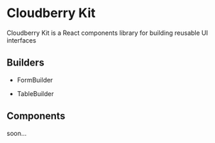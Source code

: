 # Cloudberry Kit

Cloudberry Kit is a React components library for building reusable UI interfaces

## Builders

* FormBuilder

* TableBuilder

## Components

soon...
